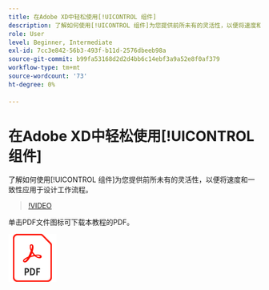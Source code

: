 ```yaml
---
title: 在Adobe XD中轻松使用[!UICONTROL 组件]
description: 了解如何使用[!UICONTROL 组件]为您提供前所未有的灵活性，以便将速度和一致性应用于设计工作流程
role: User
level: Beginner, Intermediate
exl-id: 7cc3e842-56b3-493f-b11d-2576dbeeb98a
source-git-commit: b99fa53168d2d2d4bb6c14ebf3a9a52e8f0af379
workflow-type: tm+mt
source-wordcount: '73'
ht-degree: 0%

---
```


# 在Adobe XD中轻松使用[!UICONTROL 组件]

了解如何使用[!UICONTROL 组件]为您提供前所未有的灵活性，以便将速度和一致性应用于设计工作流程。

>[!VIDEO](https://video.tv.adobe.com/v/331003?hidetitle=true)

单击PDF文件图标可下载本教程的PDF。

[![PDF文件图标](../assets/acrobat_PDF_96.png)](../quick-reference/LetsXDSeeHowtoDesignPrototypeandHandofftoTeams.pdf)
